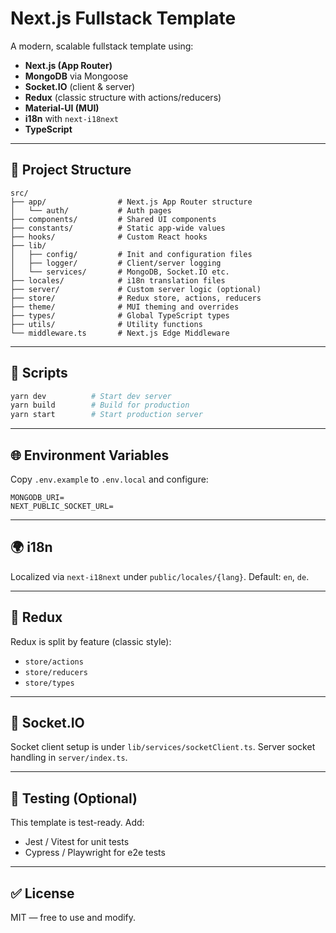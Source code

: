# Next.js Fullstack Template

A modern, scalable fullstack template using:

- **Next.js (App Router)**
- **MongoDB** via Mongoose
- **Socket.IO** (client & server)
- **Redux** (classic structure with actions/reducers)
- **Material-UI (MUI)**
- **i18n** with `next-i18next`
- **TypeScript**

---

## 📁 Project Structure

```
src/
├── app/                # Next.js App Router structure
│   └── auth/           # Auth pages
├── components/         # Shared UI components
├── constants/          # Static app-wide values
├── hooks/              # Custom React hooks
├── lib/
│   ├── config/         # Init and configuration files
│   ├── logger/         # Client/server logging
│   └── services/       # MongoDB, Socket.IO etc.
├── locales/            # i18n translation files
├── server/             # Custom server logic (optional)
├── store/              # Redux store, actions, reducers
├── theme/              # MUI theming and overrides
├── types/              # Global TypeScript types
├── utils/              # Utility functions
└── middleware.ts       # Next.js Edge Middleware
```

---

## 🧰 Scripts

```bash
yarn dev          # Start dev server
yarn build        # Build for production
yarn start        # Start production server
```

---

## 🌐 Environment Variables

Copy `.env.example` to `.env.local` and configure:

```env
MONGODB_URI=
NEXT_PUBLIC_SOCKET_URL=
```

---

## 🌍 i18n

Localized via `next-i18next` under `public/locales/{lang}`. Default: `en`, `de`.

---

## 🧠 Redux

Redux is split by feature (classic style):

- `store/actions`
- `store/reducers`
- `store/types`

---

## 🔌 Socket.IO

Socket client setup is under `lib/services/socketClient.ts`.
Server socket handling in `server/index.ts`.

---

## 🧪 Testing (Optional)

This template is test-ready. Add:

- Jest / Vitest for unit tests
- Cypress / Playwright for e2e tests

---

## ✅ License

MIT — free to use and modify.
